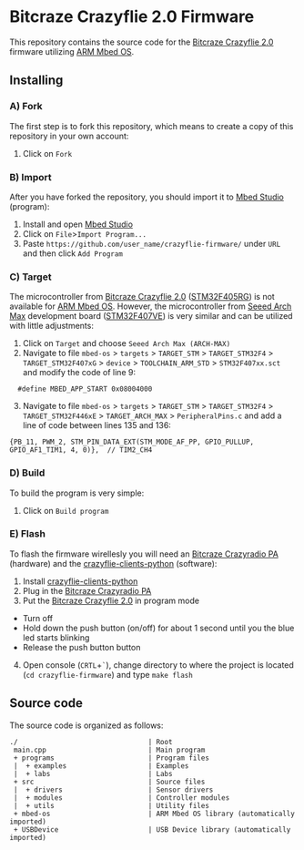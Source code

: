 # Bitcraze Crazyflie 2.0 Firmware  

This repository contains the source code for the [Bitcraze Crazyflie 2.0](https://www.bitcraze.io/crazyflie-2/) firmware utilizing [ARM Mbed OS](https://www.mbed.com/en/platform/mbed-os/).

## Installing

### A) Fork

The first step is to fork this repository, which means to create a copy of this repository in your own account:

1. Click on ```Fork```

### B) Import

After you have forked the repository, you should import it to [Mbed Studio](https://os.mbed.com/studio/) (program):

1. Install and open [Mbed Studio](https://os.mbed.com/studio/)
2. Click on ```File```>```Import Program...```
3. Paste ```https://github.com/user_name/crazyflie-firmware/``` under ```URL``` and then click ```Add Program```

### C) Target

The microcontroller from [Bitcraze Crazyflie 2.0](https://www.bitcraze.io/crazyflie-2/) ([STM32F405RG](https://www.st.com/en/microcontrollers-microprocessors/stm32f405rg.html)) is not available for [ARM Mbed OS](https://www.mbed.com/en/platform/mbed-os/). However, the microcontroller from [Seeed Arch Max](https://os.mbed.com/platforms/Seeed-Arch-Max/) development board ([STM32F407VE](https://www.st.com/en/microcontrollers-microprocessors/stm32f407ve.html)) is very similar and can be utilized with little adjustments:

1. Click on ```Target``` and choose ```Seeed Arch Max (ARCH-MAX)```
2. Navigate to file ```mbed-os``` > ```targets``` > ```TARGET_STM``` > ```TARGET_STM32F4``` > ```TARGET_STM32F407xG``` > ```device``` > ```TOOLCHAIN_ARM_STD``` > ```STM32F407xx.sct``` and modify the code of line 9:

```  #define MBED_APP_START 0x08004000```

3. Navigate to file ```mbed-os``` > ```targets``` > ```TARGET_STM``` > ```TARGET_STM32F4``` > ```TARGET_STM32F446xE``` > ```TARGET_ARCH_MAX``` > ```PeripheralPins.c``` and add a line of code between lines 135 and 136: 

```{PB_11, PWM_2, STM_PIN_DATA_EXT(STM_MODE_AF_PP, GPIO_PULLUP, GPIO_AF1_TIM1, 4, 0)},  // TIM2_CH4```

### D) Build

To build the program is very simple:

1. Click on ```Build program```


### E) Flash

To flash the firmware wirellesly you will need an [Bitcraze Crazyradio PA](https://www.bitcraze.io/crazyradio-pa/) (hardware) and the [crazyflie-clients-python](https://github.com/bitcraze/crazyflie-clients-python) (software):

1. Install [crazyflie-clients-python](https://github.com/bitcraze/crazyflie-clients-python)
2. Plug in the [Bitcraze Crazyradio PA](https://www.bitcraze.io/crazyradio-pa/)
3. Put the [Bitcraze Crazyflie 2.0](https://www.bitcraze.io/crazyflie-2/) in program mode
- Turn off
- Hold down the push button (on/off) for about 1 second until you the blue led starts blinking
- Release the push button button
4. Open console (```CRTL```+``` ` ```), change directory to where the project is located (```cd crazyflie-firmware```) and type ```make flash```

## Source code

The source code is organized as follows:

```
./                                | Root
 main.cpp                         | Main program
 + programs                       | Program files
 |  + examples                    | Examples
 |  + labs                        | Labs
 + src                            | Source files
 |  + drivers                     | Sensor drivers
 |  + modules                     | Controller modules
 |  + utils                       | Utility files
 + mbed-os                        | ARM Mbed OS library (automatically imported)
 + USBDevice                      | USB Device library (automatically imported)
```
